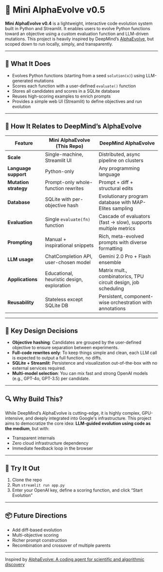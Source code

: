 # 🧬 Mini AlphaEvolve v0.5

**Mini AlphaEvolve v0.4** is a lightweight, interactive code evolution system built in Python and Streamlit. It enables users to evolve Python functions toward an objective using a custom evaluation function and LLM-driven mutations. This project is heavily inspired by DeepMind’s [AlphaEvolve](https://deepmind.google/discover/blog/alphaevolve/), but scoped down to run locally, simply, and transparently.

---

## 🚀 What It Does

- Evolves Python functions (starting from a seed `solution(x)`) using LLM-generated mutations
- Scores each function with a user-defined `evaluate()` function
- Stores all candidates and scores in a SQLite database
- Reuses high-scoring examples to enrich prompts
- Provides a simple web UI (Streamlit) to define objectives and run evolution

---

## 🧠 How It Relates to DeepMind’s AlphaEvolve

| Feature | Mini AlphaEvolve (This Repo) | DeepMind AlphaEvolve |
|--------|-------------------------------|-----------------------|
| **Scale** | Single-machine, Streamlit UI | Distributed, async pipeline on clusters |
| **Language support** | Python-only | Any programming language |
| **Mutation strategy** | Prompt-only whole-function rewrites | Prompt + diff + structural edits |
| **Database** | SQLite with per-objective hash | Evolutionary program database with MAP-Elites sampling |
| **Evaluation** | Single `evaluate(fn)` function | Cascade of evaluators (fast → slow), supports multiple metrics |
| **Prompting** | Manual + inspirational snippets | Rich, meta-evolved prompts with diverse formatting |
| **LLM usage** | ChatCompletion API, user-chosen model | Gemini 2.0 Pro + Flash ensemble |
| **Applications** | Educational, heuristic design, exploration | Matrix mult., combinatorics, TPU circuit design, job scheduling |
| **Reusability** | Stateless except SQLite DB | Persistent, component-wise orchestration with annotations |

---

## 🎯 Key Design Decisions

- **Objective hashing**: Candidates are grouped by the user-defined objective to ensure separation between experiments.
- **Full-code rewrites only**: To keep things simple and clean, each LLM call is expected to output a full function, no diffs.
- **SQLite + Streamlit**: Persistence and visualization out-of-the-box with no external services required.
- **Multi-model selection**: You can mix fast and strong OpenAI models (e.g., GPT-4o, GPT-3.5) per candidate.

---

## 🔍 Why Build This?

While DeepMind’s AlphaEvolve is cutting-edge, it is highly complex, GPU-intensive, and deeply integrated into Google's infrastructure. This project aims to democratize the core idea: **LLM-guided evolution using code as the medium**, but with:
- Transparent internals
- Zero cloud infrastructure dependency
- Immediate feedback loop in the browser

---

## 🧪 Try It Out

1. Clone the repo
2. Run `streamlit run app.py`
3. Enter your OpenAI key, define a scoring function, and click “Start Evolution”

---

## 📦 Future Directions

- Add diff-based evolution
- Multi-objective scoring
- Richer prompt construction
- Recombination and crossover of multiple parents

---

Inspired by [AlphaEvolve: A coding agent for scientific and algorithmic discovery](https://deepmind.google/discover/blog/alphaevolve/)
